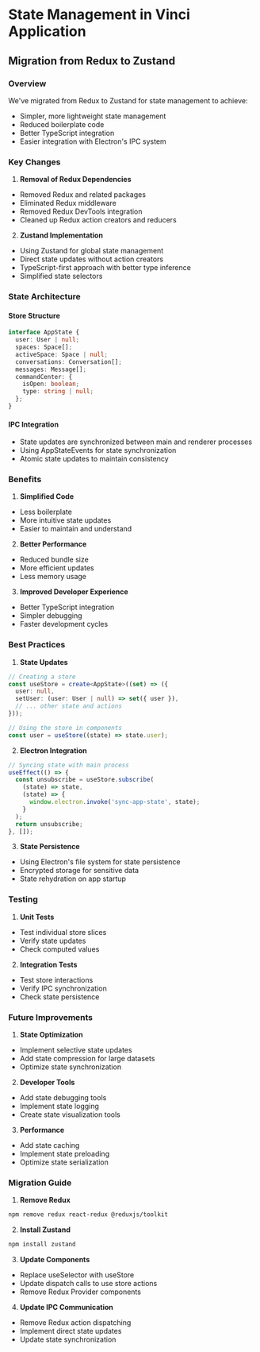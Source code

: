 # State Management in Vinci Application

## Migration from Redux to Zustand

### Overview
We've migrated from Redux to Zustand for state management to achieve:
- Simpler, more lightweight state management
- Reduced boilerplate code
- Better TypeScript integration
- Easier integration with Electron's IPC system

### Key Changes

1. **Removal of Redux Dependencies**
- Removed Redux and related packages
- Eliminated Redux middleware
- Removed Redux DevTools integration
- Cleaned up Redux action creators and reducers

2. **Zustand Implementation**
- Using Zustand for global state management
- Direct state updates without action creators
- TypeScript-first approach with better type inference
- Simplified state selectors

### State Architecture

#### Store Structure
```typescript
interface AppState {
  user: User | null;
  spaces: Space[];
  activeSpace: Space | null;
  conversations: Conversation[];
  messages: Message[];
  commandCenter: {
    isOpen: boolean;
    type: string | null;
  };
}
```

#### IPC Integration
- State updates are synchronized between main and renderer processes
- Using AppStateEvents for state synchronization
- Atomic state updates to maintain consistency

### Benefits

1. **Simplified Code**
- Less boilerplate
- More intuitive state updates
- Easier to maintain and understand

2. **Better Performance**
- Reduced bundle size
- More efficient updates
- Less memory usage

3. **Improved Developer Experience**
- Better TypeScript integration
- Simpler debugging
- Faster development cycles

### Best Practices

1. **State Updates**
```typescript
// Creating a store
const useStore = create<AppState>((set) => ({
  user: null,
  setUser: (user: User | null) => set({ user }),
  // ... other state and actions
}));

// Using the store in components
const user = useStore((state) => state.user);
```

2. **Electron Integration**
```typescript
// Syncing state with main process
useEffect(() => {
  const unsubscribe = useStore.subscribe(
    (state) => state,
    (state) => {
      window.electron.invoke('sync-app-state', state);
    }
  );
  return unsubscribe;
}, []);
```

3. **State Persistence**
- Using Electron's file system for state persistence
- Encrypted storage for sensitive data
- State rehydration on app startup

### Testing

1. **Unit Tests**
- Test individual store slices
- Verify state updates
- Check computed values

2. **Integration Tests**
- Test store interactions
- Verify IPC synchronization
- Check state persistence

### Future Improvements

1. **State Optimization**
- Implement selective state updates
- Add state compression for large datasets
- Optimize state synchronization

2. **Developer Tools**
- Add state debugging tools
- Implement state logging
- Create state visualization tools

3. **Performance**
- Add state caching
- Implement state preloading
- Optimize state serialization

### Migration Guide

1. **Remove Redux**
```bash
npm remove redux react-redux @reduxjs/toolkit
```

2. **Install Zustand**
```bash
npm install zustand
```

3. **Update Components**
- Replace useSelector with useStore
- Update dispatch calls to use store actions
- Remove Redux Provider components

4. **Update IPC Communication**
- Remove Redux action dispatching
- Implement direct state updates
- Update state synchronization
